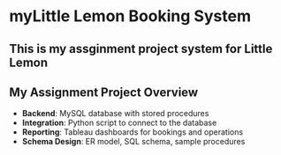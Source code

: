 # myLittle Lemon Booking System

This is my assginment project system for **Little Lemon**
---

## My Assignment Project Overview

- **Backend**: MySQL database with stored procedures
- **Integration**: Python script to connect to the database
- **Reporting**: Tableau dashboards for bookings and operations
- **Schema Design**: ER model, SQL schema, sample procedures


